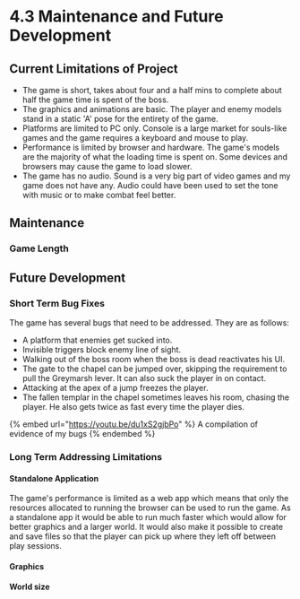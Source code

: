 # 4.3 Maintenance and Future Development

## Current Limitations of Project

* The game is short, takes about four and a half mins to complete about half the game time is spent of the boss.
* The graphics and animations are basic. The player and enemy models stand in a static 'A' pose for the entirety of the game.
* Platforms are limited to PC only. Console is a large market for souls-like games and the game requires a keyboard and mouse to play.
* Performance is limited by browser and hardware. The game's models are the majority of what the loading time is spent on. Some devices and browsers may cause the game to load slower.
* The game has no audio. Sound is a very big part of video games and my game does not have any. Audio could have been used to set the tone with music or to make combat feel better.

## Maintenance

### Game Length



## Future Development

### Short Term Bug Fixes

The game has several bugs that need to be addressed. They are as follows:

* A platform that enemies get sucked into.
* Invisible triggers block enemy line of sight.
* Walking out of the boss room when the boss is dead reactivates his UI.
* The gate to the chapel can be jumped over, skipping the requirement to pull the Greymarsh lever. It can also suck the player in on contact.
* Attacking at the apex of a jump freezes the player.
* The fallen templar in the chapel sometimes leaves his room, chasing the player. He also gets twice as fast every time the player dies.

{% embed url="https://youtu.be/du1xS2gjbPo" %}
A compilation of evidence of my bugs
{% endembed %}

### Long Term Addressing Limitations

#### Standalone Application

The game's performance is limited as a web app which means that only the resources allocated to running the browser can be used to run the game. As a standalone app it would be able to run much faster which would allow for better graphics and a larger world. It would also make it possible to create and save files so that the player can pick up where they left off between play sessions.

#### Graphics



#### World size

